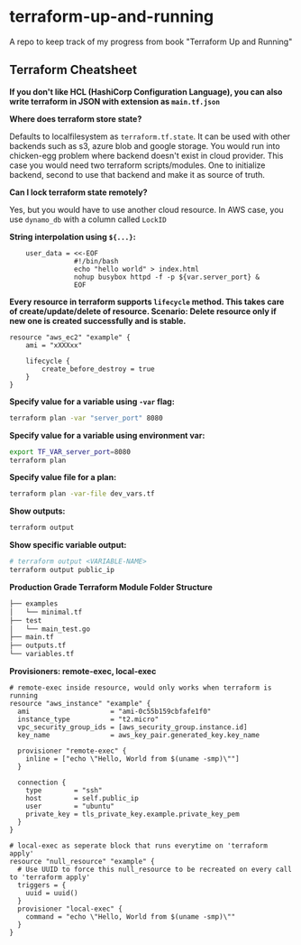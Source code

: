 # terraform-up-and-running
A repo to keep track of my progress from book "Terraform Up and Running"


## Terraform Cheatsheet

**If you don't like HCL (HashiCorp Configuration Language), you can also write terraform in JSON with extension as `main.tf.json`**


**Where does terraform store state?**

Defaults to localfilesystem as `terraform.tf.state`. It can be used with other backends such as s3, azure blob and google storage. 
You would run into chicken-egg problem where backend doesn't exist in cloud provider. This case you would need two terraform scripts/modules. One to initialize backend, second to use that backend and make it as source of truth.


**Can I lock terraform state remotely?**

Yes, but you would have to use another cloud resource. In AWS case, you use `dynamo_db` with a column called `LockID`



**String interpolation using `${...}`:**
```hcl
    user_data = <<-EOF
                #!/bin/bash
                echo "hello world" > index.html
                nohup busybox httpd -f -p ${var.server_port} &
                EOF
```


**Every resource in terraform supports `lifecycle` method.
This takes care of create/update/delete of resource.
Scenario: Delete resource only if new one is created successfully and is stable.**
```hcl
resource "aws_ec2" "example" {
    ami = "xXXXxx"

    lifecycle {
        create_before_destroy = true
    }
}

```


**Specify value for a variable using `-var` flag:**
```bash
terraform plan -var "server_port" 8080
```


**Specify value for a variable using environment var:**
```bash
export TF_VAR_server_port=8080
terraform plan
```


**Specify value file for a plan:**
```bash
terraform plan -var-file dev_vars.tf
```


**Show outputs:**
```bash
terraform output
```

**Show specific variable output:**
```bash
# terraform output <VARIABLE-NAME>
terraform output public_ip
```

**Production Grade Terraform Module Folder Structure**
```bash
├── examples
│   └── minimal.tf
├── test
│   └── main_test.go
├── main.tf
├── outputs.tf
└── variables.tf
```

**Provisioners: remote-exec, local-exec**
```hcl
# remote-exec inside resource, would only works when terraform is running
resource "aws_instance" "example" {
  ami                    = "ami-0c55b159cbfafe1f0"
  instance_type          = "t2.micro"
  vpc_security_group_ids = [aws_security_group.instance.id]
  key_name               = aws_key_pair.generated_key.key_name

  provisioner "remote-exec" {
    inline = ["echo \"Hello, World from $(uname -smp)\""]
  }

  connection {
    type        = "ssh"
    host        = self.public_ip
    user        = "ubuntu"
    private_key = tls_private_key.example.private_key_pem
  }
}
```
```hcl
# local-exec as seperate block that runs everytime on 'terraform apply'
resource "null_resource" "example" {
  # Use UUID to force this null_resource to be recreated on every call to 'terraform apply'
  triggers = {
    uuid = uuid()
  }
  provisioner "local-exec" {
    command = "echo \"Hello, World from $(uname -smp)\""
  }
}
```

